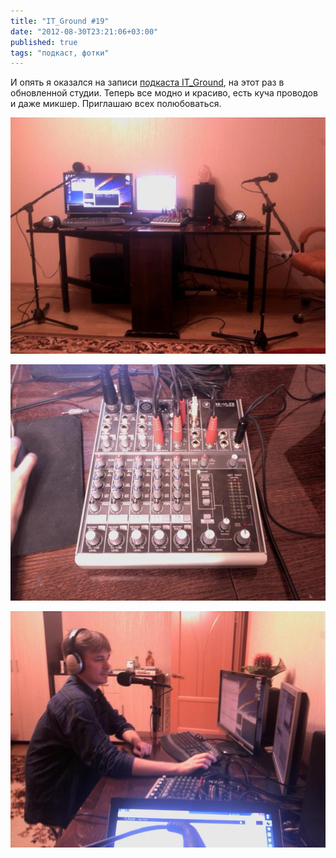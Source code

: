 ```yaml
---
title: "IT_Ground #19"
date: "2012-08-30T23:21:06+03:00"
published: true
tags: "подкаст, фотки"
---
```


И опять я оказался на записи [подкаста IT_Ground](http://itground.by/Podcast/019), на этот раз в обновленной студии.
Теперь все модно и красиво, есть куча проводов и даже микшер. Приглашаю всех полюбоваться.

![Общий вид](/images/photos/itground19_1.jpg "Общий вид")

![Микшер](/images/photos/itground19_2.jpg "Микшер")

![KudesniK за работой](/images/photos/itground19_3.jpg "KudesniK за работой")
